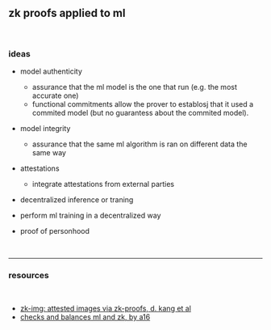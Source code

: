 ## zk proofs applied to ml

<br>

### ideas

* model authenticity
  - assurance that the ml model is the one that run (e.g. the most accurate one)
  - functional commitments allow the prover to establosj that it used a commited model (but no guarantess about the commited model).

* model integrity
  - assurance that the same ml algorithm is ran on different data the same way


* attestations  
  - integrate attestations from external parties
  
 * decentralized inference or traning
  - perform ml training in a decentralized way 
 
 * proof of personhood
 
 <br>
 
 ---
 
 ### resources
 
 <br>
 
 * [zk-img: attested images via zk-proofs, d. kang et al](https://arxiv.org/pdf/2211.04775.pdf)
 * [checks and balances ml and zk, by a16](https://a16zcrypto.com/content/article/checks-and-balances-machine-learning-and-zero-knowledge-proofs/)
 
 
